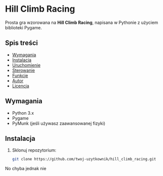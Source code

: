 # Hill Climb Racing

Prosta gra wzorowana na **Hill Climb Racing**, napisana w Pythonie z użyciem biblioteki Pygame.

## Spis treści

- [Wymagania](#wymagania)
- [Instalacja](#instalacja)
- [Uruchomienie](#uruchomienie)
- [Sterowanie](#sterowanie)
- [Funkcje](#funkcje)
- [Autor](#autor)
- [Licencja](#licencja)

## Wymagania

- Python 3.x
- Pygame
- PyMunk (jeśli używasz zaawansowanej fizyki)

## Instalacja

1. Sklonuj repozytorium:

   ```bash
   git clone https://github.com/twoj-uzytkownik/hill_climb_racing.git
No chyba jednak nie
